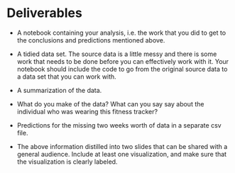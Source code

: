 # Deliverables

- A notebook containing your analysis, i.e. the work that you did to get to the conclusions and predictions mentioned above.

- A tidied data set. The source data is a little messy and there is some work that needs to be done before you can effectively work with it. Your notebook should include the code to go from the original source data to a data set that you can work with.

- A summarization of the data.

- What do you make of the data? What can you say say about the individual who was wearing this fitness tracker?

- Predictions for the missing two weeks worth of data in a separate csv file.

- The above information distilled into two slides that can be shared with a general audience. Include at least one visualization, and make sure that the visualization is clearly labeled.